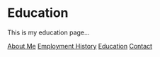 # Education

This is my education page...

[About Me](index)
[Employment History](employment)
[Education](education)
[Contact](contact)
